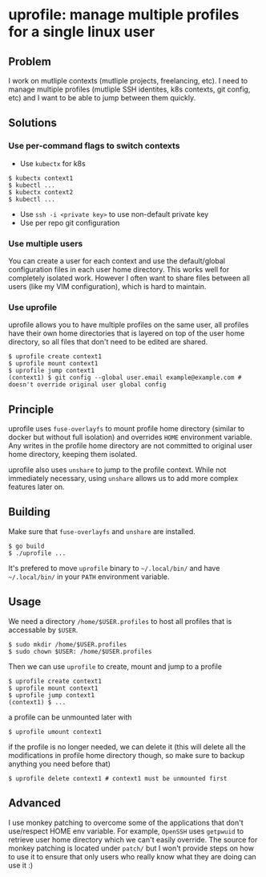 uprofile: manage multiple profiles for a single linux user
===

Problem
-----
I work on mutliple contexts (mutliple projects, freelancing, etc). I need to manage multiple profiles (mutliple SSH identites, k8s contexts, git config, etc) and I want to be able to jump between them quickly.

Solutions
---
### Use per-command flags to switch contexts
* Use `kubectx` for k8s
```
$ kubectx context1
$ kubectl ...
$ kubectx context2
$ kubectl ...
```
* Use `ssh -i <private key>` to use non-default private key
* Use per repo git configuration

### Use multiple users
You can create a user for each context and use the default/global configuration files in each user home directory. This works well for completely isolated work. However I often want to share files between all users (like my VIM configuration), which is hard to maintain.

### Use uprofile
uprofile allows you to have multiple profiles on the same user, all profiles have their own home directories that is layered on top of the user home directory, so all files that don't need to be edited are shared.

```
$ uprofile create context1
$ uprofile mount context1
$ uprofile jump context1
(context1) $ git config --global user.email example@example.com # doesn't override original user global config
```

Principle
---
uprofile uses `fuse-overlayfs` to mount profile home directory (similar to docker but without full isolation) and overrides `HOME` environment variable. Any writes in the profile home directory are not committed to original user home directory, keeping them isolated.

uprofile also uses `unshare` to jump to the profile context. While not immediately necessary, using `unshare` allows us to add more complex features later on.


Building
---
Make sure that `fuse-overlayfs` and `unshare` are installed.

```
$ go build
$ ./uprofile ...
```

It's prefered to move `uprofile` binary to `~/.local/bin/` and have `~/.local/bin/` in your `PATH` environment variable.


Usage
---
We need a directory `/home/$USER.profiles` to host all profiles that is accessable by `$USER`.

```
$ sudo mkdir /home/$USER.profiles
$ sudo chown $USER: /home/$USER.profiles
```

Then we can use `uprofile` to create, mount and jump to a profile
```
$ uprofile create context1
$ uprofile mount context1
$ uprofile jump context1
(context1) $ ...
```

a profile can be unmounted later with
```
$ uprofile umount context1
```

if the profile is no longer needed, we can delete it (this will delete all the modifications in profile home directory though, so make sure to backup anything you need before that)

```
$ uprofile delete context1 # context1 must be unmounted first
```

Advanced
---
I use monkey patching to overcome some of the applications that don't use/respect HOME env variable. For example, `OpenSSH` uses `getpwuid` to retrieve user home directory which we can't easily override. The source for monkey patching is located under `patch/` but I won't provide steps on how to use it to ensure that only users who really know what they are doing can use it :)
